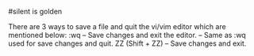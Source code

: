 #silent is golden


There are 3 ways to save a file and quit the vi/vim editor which are mentioned below:
:wq – Save changes and exit the editor.
– Same as :wq used for save changes and quit.
ZZ (Shift + ZZ) – Save changes and exit.
